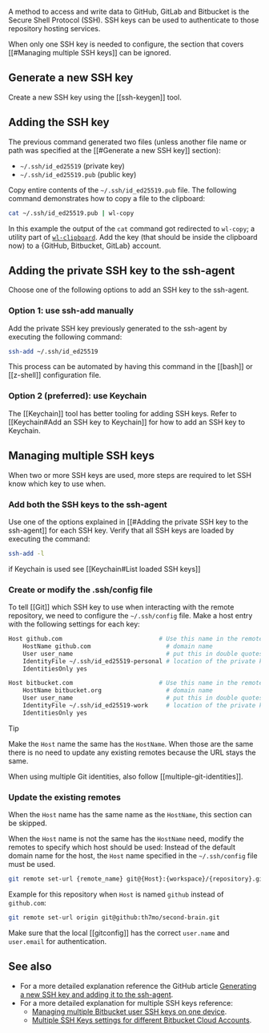 A method to access and write data to GitHub, GitLab and Bitbucket is the Secure Shell Protocol (SSH).
SSH keys can be used to authenticate to those repository hosting services.

When only one SSH key is needed to configure, the section that covers [[#Managing multiple SSH keys]] can be ignored.

## Generate a new SSH key
Create a new SSH key using the [[ssh-keygen]] tool.

## Adding the SSH key 
The previous command generated two files (unless another file name or path was specified at the [[#Generate a new SSH key]] section):
* `~/.ssh/id_ed25519` (private key)
* `~/.ssh/id_ed25519.pub` (public key)

Copy entire contents of the `~/.ssh/id_ed25519.pub` file.
The following command demonstrates how to copy a file to the clipboard:
```sh
cat ~/.ssh/id_ed25519.pub | wl-copy
```

In this example the output of the `cat` command got redirected to `wl-copy`; a utility part of [`wl-clipboard`](https://github.com/bugaevc/wl-clipboard).
Add the key (that should be inside the clipboard now) to a {GitHub, Bitbucket, GitLab} account.

## Adding the private SSH key to the ssh-agent
Choose one of the following options to add an SSH key to the ssh-agent.

### Option 1: use ssh-add manually
Add the private SSH key previously generated to the ssh-agent by executing the following command:
```sh
ssh-add ~/.ssh/id_ed25519
```

This process can be automated by having this command in the [[bash]] or [[z-shell]] configuration file.
 
### Option 2 (preferred): use Keychain
The [[Keychain]] tool has better tooling for adding SSH keys.
Refer to [[Keychain#Add an SSH key to Keychain]] for how to add an SSH key to Keychain.

## Managing multiple SSH keys
When two or more SSH keys are used, more steps are required to let SSH know which key to use when.

### Add both the SSH keys to the ssh-agent
Use one of the options explained in [[#Adding the private SSH key to the ssh-agent]] for each SSH key.
Verify that all SSH keys are loaded by executing the command:
```sh
ssh-add -l
```

if Keychain is used see [[Keychain#List loaded SSH keys]]

### Create or modify the .ssh/config file
To tell [[Git]] which SSH key to use when interacting with the remote repository, we need to configure the `~/.ssh/config` file. 
Make a host entry with the following settings for each key:
```sh
Host github.com                           # Use this name in the remote URL
	HostName github.com                     # domain name
	User user_name                          # put this in double quotes when the User name has spaces
	IdentityFile ~/.ssh/id_ed25519-personal # location of the private key
	IdentitiesOnly yes

Host bitbucket.com                        # Use this name in the remote URL
	HostName bitbucket.org                  # domain name
	User user_name                          # put this in double quotes when the User name has spaces
	IdentityFile ~/.ssh/id_ed25519-work     # location of the private key
	IdentitiesOnly yes
```

> [!TIP]
> Make the `Host` name the same has the `HostName`.
> When those are the same there is no need to update any existing remotes because the URL stays the same.

When using multiple Git identities, also follow [[multiple-git-identities]].

### Update the existing remotes
When the `Host` name has the same name as the `HostName`, this section can be skipped.

When the `Host` name is not the same has the `HostName` need, modify the remotes to specify which host should be used:
Instead of the default domain name for the host, the `Host` name specified in the `~/.ssh/config` file must be used.
```sh
git remote set-url {remote_name} git@{Host}:{workspace}/{repository}.git
```

Example for this repository when `Host` is named `github` instead of `github.com`:
```sh
git remote set-url origin git@github:th7mo/second-brain.git
```

Make sure that the local [[gitconfig]] has the correct `user.name` and `user.email` for authentication.

## See also
* For a more detailed explanation reference the GitHub article [Generating a new SSH key and adding it to the ssh-agent](https://docs.github.com/en/authentication/connecting-to-github-with-ssh/generating-a-new-ssh-key-and-adding-it-to-the-ssh-agent).
* For a more detailed explanation for multiple SSH keys reference:
	* [Managing multiple Bitbucket user SSH keys on one device](https://support.atlassian.com/bitbucket-cloud/docs/managing-multiple-bitbucket-user-ssh-keys-on-one-device/).
	* [Multiple SSH Keys settings for different Bitbucket Cloud Accounts](https://confluence.atlassian.com/bbkb/multiple-ssh-keys-settings-for-different-bitbucket-cloud-accounts-1168847503.html).
